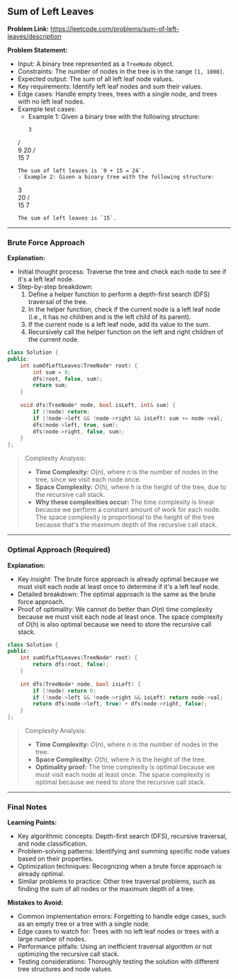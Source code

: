 ## Sum of Left Leaves
**Problem Link:** https://leetcode.com/problems/sum-of-left-leaves/description

**Problem Statement:**
- Input: A binary tree represented as a `TreeNode` object.
- Constraints: The number of nodes in the tree is in the range `[1, 1000]`.
- Expected output: The sum of all left leaf node values.
- Key requirements: Identify left leaf nodes and sum their values.
- Edge cases: Handle empty trees, trees with a single node, and trees with no left leaf nodes.
- Example test cases:
  - Example 1: Given a binary tree with the following structure:
    ```
    3
   / \
  9  20
    /  \
   15   7
    ```
    The sum of left leaves is `9 + 15 = 24`.
  - Example 2: Given a binary tree with the following structure:
    ```
    3
     \
      20
     /  \
    15   7
    ```
    The sum of left leaves is `15`.

---

### Brute Force Approach

**Explanation:**
- Initial thought process: Traverse the tree and check each node to see if it's a left leaf node.
- Step-by-step breakdown:
  1. Define a helper function to perform a depth-first search (DFS) traversal of the tree.
  2. In the helper function, check if the current node is a left leaf node (i.e., it has no children and is the left child of its parent).
  3. If the current node is a left leaf node, add its value to the sum.
  4. Recursively call the helper function on the left and right children of the current node.

```cpp
class Solution {
public:
    int sumOfLeftLeaves(TreeNode* root) {
        int sum = 0;
        dfs(root, false, sum);
        return sum;
    }
    
    void dfs(TreeNode* node, bool isLeft, int& sum) {
        if (!node) return;
        if (!node->left && !node->right && isLeft) sum += node->val;
        dfs(node->left, true, sum);
        dfs(node->right, false, sum);
    }
};
```

> Complexity Analysis:
> - **Time Complexity:** $O(n)$, where $n$ is the number of nodes in the tree, since we visit each node once.
> - **Space Complexity:** $O(h)$, where $h$ is the height of the tree, due to the recursive call stack.
> - **Why these complexities occur:** The time complexity is linear because we perform a constant amount of work for each node. The space complexity is proportional to the height of the tree because that's the maximum depth of the recursive call stack.

---

### Optimal Approach (Required)

**Explanation:**
- Key insight: The brute force approach is already optimal because we must visit each node at least once to determine if it's a left leaf node.
- Detailed breakdown: The optimal approach is the same as the brute force approach.
- Proof of optimality: We cannot do better than $O(n)$ time complexity because we must visit each node at least once. The space complexity of $O(h)$ is also optimal because we need to store the recursive call stack.

```cpp
class Solution {
public:
    int sumOfLeftLeaves(TreeNode* root) {
        return dfs(root, false);
    }
    
    int dfs(TreeNode* node, bool isLeft) {
        if (!node) return 0;
        if (!node->left && !node->right && isLeft) return node->val;
        return dfs(node->left, true) + dfs(node->right, false);
    }
};
```

> Complexity Analysis:
> - **Time Complexity:** $O(n)$, where $n$ is the number of nodes in the tree.
> - **Space Complexity:** $O(h)$, where $h$ is the height of the tree.
> - **Optimality proof:** The time complexity is optimal because we must visit each node at least once. The space complexity is optimal because we need to store the recursive call stack.

---

### Final Notes

**Learning Points:**
- Key algorithmic concepts: Depth-first search (DFS), recursive traversal, and node classification.
- Problem-solving patterns: Identifying and summing specific node values based on their properties.
- Optimization techniques: Recognizing when a brute force approach is already optimal.
- Similar problems to practice: Other tree traversal problems, such as finding the sum of all nodes or the maximum depth of a tree.

**Mistakes to Avoid:**
- Common implementation errors: Forgetting to handle edge cases, such as an empty tree or a tree with a single node.
- Edge cases to watch for: Trees with no left leaf nodes or trees with a large number of nodes.
- Performance pitfalls: Using an inefficient traversal algorithm or not optimizing the recursive call stack.
- Testing considerations: Thoroughly testing the solution with different tree structures and node values.